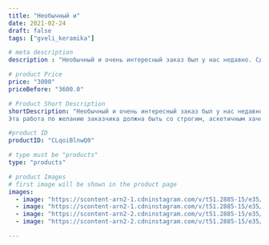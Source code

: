 ```yaml
---
title: "Необычный и"
date: 2021-02-24
draft: false
tags: ["gveli_keramika"]

# meta description
description : "Необычный и очень интересный заказ был у нас недавно. Сделать на кружках крест хачкар. Это пример того, как желание заказчика дает мастеру новый импульс. Заинте"

# product Price
price: "3000"
priceBefore: "3600.0"

# Product Short Description
shortDescription: "Необычный и очень интересный заказ был у нас недавно. Сделать на кружках крест хачкар. Это пример того, как желание заказчика дает мастеру новый импульс. Заинтересовавшись темой и узнав много интересного о хачкарах (каменных крестах Армении), мы вдохновились на  создание целой серии посуды с барельефными изображениями этих символов. Оказывается, нет ни одного одинакового хачкара, и резьба по камню на многих настолько тонкая, что мастера инструменты по резке камня зачастую заменяли на швейные иглы!!!
Эта работа по желанию заказчика должна быть со строгим, аскетичным хачкаром. Теперь надо поработать с фактурным и филигранным!"

#product ID
productID: "CLqoiBlnwQ0"

# type must be "products"
type: "products"

# product Images
# first image will be shown in the product page
images:
  - image: "https://scontent-arn2-1.cdninstagram.com/v/t51.2885-15/e35/153225680_1450227111979650_4751305274037114290_n.jpg?se=7&tp=1&_nc_ht=scontent-arn2-1.cdninstagram.com&_nc_cat=106&_nc_ohc=oSduSgDlOhkAX-ZQ8Ha&oh=12f6d79420444a4beab14cf7da27dcc4&oe=606DD541&ig_cache_key=MjUxNjAwMTU5ODYzNzY2MTMzNg%3D%3D.2"
  - image: "https://scontent-arn2-1.cdninstagram.com/v/t51.2885-15/e35/152823526_244046764039958_506541173776311456_n.jpg?se=7&tp=1&_nc_ht=scontent-arn2-1.cdninstagram.com&_nc_cat=102&_nc_ohc=pIt6vc-whbIAX_duLBo&oh=d852bcbf2e9e9b40abc3b775cdf2d951&oe=606FE334&ig_cache_key=MjUxNjAwMTU5ODYyMDk2Nzc1MA%3D%3D.2"
  - image: "https://scontent-arn2-2.cdninstagram.com/v/t51.2885-15/e35/152858964_3935903489806536_8188921056302038485_n.jpg?se=8&tp=1&_nc_ht=scontent-arn2-2.cdninstagram.com&_nc_cat=100&_nc_ohc=tt2GcU4ijK0AX8eSuvC&oh=4ff6d4d5a218dd4633c6c1118c89330f&oe=606FF67B&ig_cache_key=MjUxNjAwMTU5ODYzNzgyNzg0Ng%3D%3D.2"
  - image: "https://scontent-arn2-2.cdninstagram.com/v/t51.2885-15/e35/152006370_341900837081837_3197748959133775032_n.jpg?se=7&tp=1&_nc_ht=scontent-arn2-2.cdninstagram.com&_nc_cat=105&_nc_ohc=jKuRHx3F5KUAX9c-IQz&oh=af3ab876e217437e07589a2692e061f2&oe=606DCBB0&ig_cache_key=MjUxNjAwMTU5ODYxMjUxNTQ4Ng%3D%3D.2"

---
```

